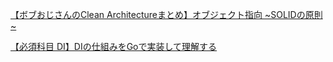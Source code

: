 

[【ボブおじさんのClean Architectureまとめ】オブジェクト指向 ~SOLIDの原則~](https://qiita.com/yoshinori_hisakawa/items/25576a62123607a696f6)

[【必須科目 DI】DIの仕組みをGoで実装して理解する
](https://qiita.com/yoshinori_hisakawa/items/a944115eb77ed9247794)

